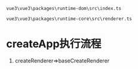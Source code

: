 `vue3\vue3\packages\runtime-dom\src\index.ts`

`vue3\vue3\packages\runtime-core\src\renderer.ts`

# createApp执行流程

1. createRenderer=>baseCreateRenderer